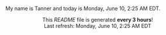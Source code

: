 My name is Tanner and today is Monday, June 10, 2:25 AM EDT.

<p align="center">This <i>README</i> file is generated <b>every 3 hours</b>!</br>Last refresh: Monday, June 10, 2:25 AM EDT<br /></p>
